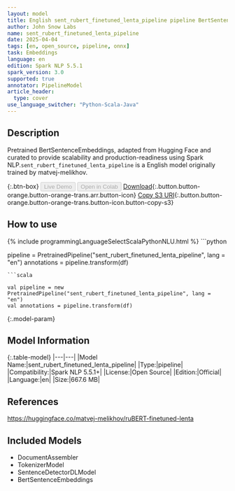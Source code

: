 ```yaml
---
layout: model
title: English sent_rubert_finetuned_lenta_pipeline pipeline BertSentenceEmbeddings from matvej-melikhov
author: John Snow Labs
name: sent_rubert_finetuned_lenta_pipeline
date: 2025-04-04
tags: [en, open_source, pipeline, onnx]
task: Embeddings
language: en
edition: Spark NLP 5.5.1
spark_version: 3.0
supported: true
annotator: PipelineModel
article_header:
  type: cover
use_language_switcher: "Python-Scala-Java"
---
```


## Description

Pretrained BertSentenceEmbeddings, adapted from Hugging Face and curated to provide scalability and production-readiness using Spark NLP.`sent_rubert_finetuned_lenta_pipeline` is a English model originally trained by matvej-melikhov.

{:.btn-box}
<button class="button button-orange" disabled>Live Demo</button>
<button class="button button-orange" disabled>Open in Colab</button>
[Download](https://s3.amazonaws.com/auxdata.johnsnowlabs.com/public/models/sent_rubert_finetuned_lenta_pipeline_en_5.5.1_3.0_1743771391899.zip){:.button.button-orange.button-orange-trans.arr.button-icon}
[Copy S3 URI](s3://auxdata.johnsnowlabs.com/public/models/sent_rubert_finetuned_lenta_pipeline_en_5.5.1_3.0_1743771391899.zip){:.button.button-orange.button-orange-trans.button-icon.button-copy-s3}

## How to use



<div class="tabs-box" markdown="1">
{% include programmingLanguageSelectScalaPythonNLU.html %}
```python

pipeline = PretrainedPipeline("sent_rubert_finetuned_lenta_pipeline", lang = "en")
annotations =  pipeline.transform(df)   

```
```scala

val pipeline = new PretrainedPipeline("sent_rubert_finetuned_lenta_pipeline", lang = "en")
val annotations = pipeline.transform(df)

```
</div>

{:.model-param}
## Model Information

{:.table-model}
|---|---|
|Model Name:|sent_rubert_finetuned_lenta_pipeline|
|Type:|pipeline|
|Compatibility:|Spark NLP 5.5.1+|
|License:|Open Source|
|Edition:|Official|
|Language:|en|
|Size:|667.6 MB|

## References

https://huggingface.co/matvej-melikhov/ruBERT-finetuned-lenta

## Included Models

- DocumentAssembler
- TokenizerModel
- SentenceDetectorDLModel
- BertSentenceEmbeddings